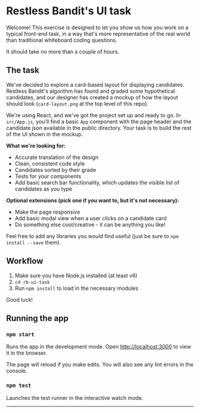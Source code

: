 # Restless Bandit's UI task

Welcome! This exercise is designed to let you show us how you work on a typical front-end task, in a way that's more representative of the real world than traditional whiteboard coding questions.

It should take no more than a couple of hours.

## The task

We've decided to explore a card-based layout for displaying candidates. Restless Bandit's algorithm has found and graded some hypothetical candidates, and our designer has created a mockup of how the layout should look (`card-layout.png` at the top level of this repo).

We're using React, and we've got the project set up and ready to go. In `src/App.js`, you'll find a basic `App` component with the page header and the candidate json available in the public directory. Your task is to build the rest of the UI shown in the mockup.

**What we're looking for:**

- Accurate translation of the design
- Clean, consistent code style
- Candidates sorted by their grade
- Tests for your components
- Add basic search bar functionality, which updates the visible list of candidates as you type

**Optional extensions (pick one if you want to, but it's not necessary):**

- Make the page responsive
- Add basic modal view when a user clicks on a candidate card
- Do something else cool/creative - it can be anything you like!

Feel free to add any libraries you would find useful (just be sure to `npm install --save` them).

## Workflow

1. Make sure you have Node.js installed (at least v6)
2. `cd rb-ui-task`
3. Run `npm install` to load in the necessary modules

Good luck!

## Running the app

### `npm start`

Runs the app in the development mode.
Open [http://localhost:3000](http://localhost:3000) to view it in the browser.

The page will reload if you make edits.
You will also see any lint errors in the console.

### `npm test`

Launches the test runner in the interactive watch mode.

---

